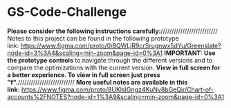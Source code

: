 # GS-Code-Challenge
**Please consider the following instructions carefully:**//////////////////////////
Notes to this project can be found in the following prototype link: https://www.figma.com/proto/0iBQWLjR9crSrugnwx5dYu/Greenslate?node-id=3%3A4&scaling=min-zoom&page-id=0%3A1
**IMPORTANT: Use the prototype controls** to navigate through the different versions and to compare the optimizations with the current version.
**View in full screen for a better experience. To view in full screen just press "f".**//////////////////////////
**More useful notes are available in this link:** https://www.figma.com/proto/8UKlsIGngz4KuNv8bGeQir/Chart-of-accounts%2FNOTES?node-id=1%3A9&scaling=min-zoom&page-id=0%3A1
